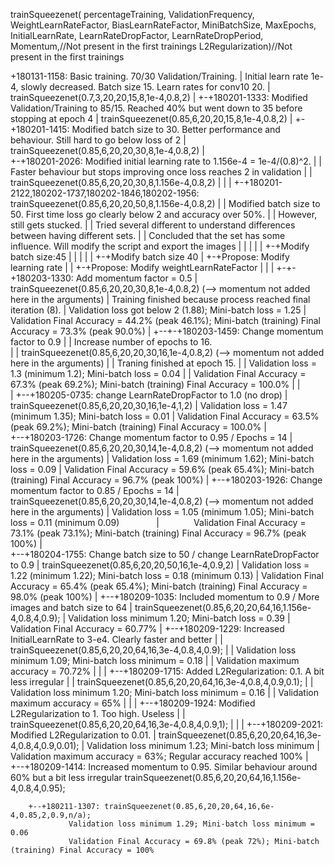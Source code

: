 trainSqueezenet(
	percentageTraining,
	ValidationFrequency,
	WeightLearnRateFactor,
	BiasLearnRateFactor,
	MiniBatchSize,
	MaxEpochs,
	InitialLearnRate,
	LearnRateDropFactor,
	LearnRateDropPeriod,
	Momentum,//Not present in the first trainings
	L2Regularization)//Not present in the first trainings

+180131-1158: Basic training. 70/30 Validation/Training.
|	      Initial learn rate 1e-4, slowly decreased. Batch size 15. Learn rates for conv10 20.
|	      trainSqueezenet(0.7,3,20,20,15,8,1e-4,0.8,2)
|
+-+180201-1333: Modified Validation/Training to 85/15. Reached 40% but went down to 35 before stopping at epoch 4
  |		trainSqueezenet(0.85,6,20,20,15,8,1e-4,0.8,2)
  |
  +-+180201-1415: Modified batch size to 30. Better performance and behaviour. Still hard to go below loss of 2
    |		  trainSqueezenet(0.85,6,20,20,30,8,1e-4,0.8,2)
    |			
    +-+180201-2026: Modified initial learning rate to 1.156e-4 = 1e-4/(0.8)^2. 
    | |		    Faster behaviour but stops improving once loss reaches 2 in validation
    | |		    trainSqueezenet(0.85,6,20,20,30,8,1.156e-4,0.8,2)
    | |
    | +-+180201-2122,180202-1737,180202-1846,180202-1956: trainSqueezenet(0.85,6,20,20,50,8,1.156e-4,0.8,2)
    | |           Modified batch size to 50. First time loss go clearly below 2 and accuracy over 50%.
    | | 	      However, still gets stucked.
    | |		      Tried several different to understand differences between having different sets.
    | |           Concluded that the set has some influence. Will modify the script and export the images
    | | 
    | | 
    | +-+Modify batch size:45
    | |
    | |
    | +-+Modify batch size 40
    |
    +-+Propose: Modify learning rate
    |
    |
    +-+Propose: Modify weightLearnRateFactor
    |
    |
    |
    +-+-+180203-1330: Add momentum factor = 0.5
      |               trainSqueezenet(0.85,6,20,20,30,8,1e-4,0.8,2)  (--> momentum not added here in the arguments)
      |   	          Training finished because process reached final iteration (8). 
      |	   	          Validation loss got below 2 (1.88); Mini-batch loss = 1.25
      |	 	            Validation Final Accuracy = 44.2% (peak 46.1%); Mini-batch (training) Final Accuracy = 73.3% (peak 90.0%)
      |	
      +--+-+180203-1459: Change momentum factor to 0.9 
         | |            Increase number of epochs to 16.		        
      	 | |            trainSqueezenet(0.85,6,20,20,30,16,1e-4,0.8,2)  (--> momentum not added here in the arguments)
      	 | |            Traning finished at epoch 15. 
      	 | |	          Validation loss = 1.3 (minimum 1.2); Mini-batch loss = 0.04
         | |     	      Validation Final Accuracy = 67.3% (peak 69.2%); Mini-batch (training) Final Accuracy = 100.0%
         | |       
         | +--+180205-0735: change LearnRateDropFactor to 1.0 (no drop)
         |                  trainSqueezenet(0.85,6,20,20,30,16,1e-4,1,2)
         |                  Validation loss = 1.47 (minimum 1.35); Mini-batch loss = 0.01
         |                  Validation Final Accuracy = 63.5% (peak 69.2%); Mini-batch (training) Final Accuracy = 100.0%
         |         
         +--+180203-1726: Change momentum factor to 0.95 / Epochs = 14
            |              trainSqueezenet(0.85,6,20,20,30,14,1e-4,0.8,2)  (--> momentum not added here in the arguments)
            |              Validation loss = 1.69 (minimum 1.62); Mini-batch loss = 0.09
            |              Validation Final Accuracy = 59.6% (peak 65.4%); Mini-batch (training) Final Accuracy = 96.7% (peak 100%)
            |
            +--+180203-1926: Change momentum factor to 0.85 / Epochs = 14
               |              trainSqueezenet(0.85,6,20,20,30,14,1e-4,0.8,2)  (--> momentum not added here in the arguments) 
               |              Validation loss = 1.05 (minimum 1.05); Mini-batch loss = 0.11 (minimum 0.09)
               |              Validation Final Accuracy = 73.1% (peak 73.1%); Mini-batch (training) Final Accuracy = 96.7% (peak 100%)
               |	
               +--+180204-1755: Change batch size to 50 / change LearnRateDropFactor to 0.9
               |                 trainSqueezenet(0.85,6,20,20,50,16,1e-4,0.9,2) 
               |                 Validation loss = 1.22 (minimum 1.22); Mini-batch loss = 0.18 (minimum 0.13)
               |                 Validation Final Accuracy = 65.4% (peak 65.4%); Mini-batch (training) Final Accuracy = 98.0% (peak 100%)
               |
			   +--+180209-1035: Included momentum to 0.9 / More images and batch size to 64
			      |				trainSqueezenet(0.85,6,20,20,64,16,1.156e-4,0.8,4,0.9);
			      |				Validation loss minimum 1.20; Mini-batch loss = 0.39
			      |				Validation Final Accuracy = 60.77%
			      |
			      +--+180209-1229: Increased InitialLearnRate to 3-e4. Clearly faster and better
				  |	 |   			trainSqueezenet(0.85,6,20,20,64,16,3e-4,0.8,4,0.9);
				  |	 |	    		Validation loss minimum 1.09; Mini-batch loss minimum = 0.18
				  |	 |		    	Validation maximum accuracy = 70.72%
				  |	 |
				  |  +--+180209-1715: Added L2Regularization: 0.1. A bit less irregular
				  |  |					trainSqueezenet(0.85,6,20,20,64,16,3e-4,0.8,4,0.9,0.1);
				  |  |					Validation loss minimum 1.20; Mini-batch loss minimum = 0.16
				  |  |					Validation maximum accuracy = 65%
				  |  |
				  |  +--+180209-1924: Modified L2Regularization to 1. Too high. Useless
				  |  |					trainSqueezenet(0.85,6,20,20,64,16,3e-4,0.8,4,0.9,1);
				  |  |
				  |  +--+180209-2021: Modified L2Regularization to 0.01. 
				  |  					trainSqueezenet(0.85,6,20,20,64,16,3e-4,0.8,4,0.9,0.01);
				  |						Validation loss minimum 1.23; Mini-batch loss minimum
				  |  					Validation maximum accuracy = 63%; Regular accuracy reached 100%
				  |  
				  +--+180209-1414: Increased momentum to 0.95. Similar behaviour around 60% but a bit less irregular
								   trainSqueezenet(0.85,6,20,20,64,16,1.156e-4,0.8,4,0.95);
		
		+--+180211-1307: trainSqueezenet(0.85,6,20,20,64,16,6e-4,0.85,2,0.9,n/a);
				 Validation loss minimum 1.29; Mini-batch loss minimum = 0.06	
				 Validation Final Accuracy = 69.8% (peak 72%); Mini-batch (training) Final Accuracy = 100%
